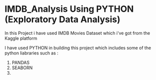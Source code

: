 # IMDB_Analysis Using PYTHON (Exploratory Data Analysis)

In this Project i have used IMDB Movies Dataset which i've got from the Kaggle platform
               
I have used PYTHON in building this project which includes some of the python liabraries such as :
1. PANDAS
2. SEABORN
3. 
